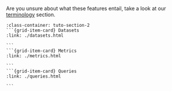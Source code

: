 Are you unsure about what these features entail, take a look at our [terminology](/getting_started/terminology) section.

````{grid}  1 1 3 3
:class-container: tuto-section-2
```{grid-item-card} Datasets
:link: ./datasets.html

```
```{grid-item-card} Metrics
:link: ./metrics.html

```
```{grid-item-card} Queries
:link: ./queries.html

```
````